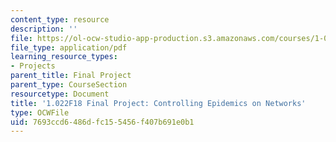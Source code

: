 ```yaml
---
content_type: resource
description: ''
file: https://ol-ocw-studio-app-production.s3.amazonaws.com/courses/1-022-introduction-to-network-models-fall-2018/7693ccd6486dfc155456f407b691e0b1_MIT1_022F18_ProjectEpidemics.pdf
file_type: application/pdf
learning_resource_types:
- Projects
parent_title: Final Project
parent_type: CourseSection
resourcetype: Document
title: '1.022F18 Final Project: Controlling Epidemics on Networks'
type: OCWFile
uid: 7693ccd6-486d-fc15-5456-f407b691e0b1
---
```

